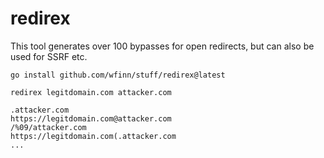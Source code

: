 # redirex

This tool generates over 100 bypasses for open redirects, but can also be used for SSRF etc.

`go install github.com/wfinn/stuff/redirex@latest`

`redirex legitdomain.com attacker.com`

```
.attacker.com
https://legitdomain.com@attacker.com
/%09/attacker.com
https://legitdomain.com(.attacker.com
...
```
